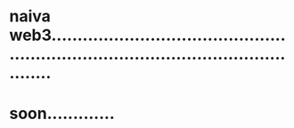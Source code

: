 # naiva web3..........................................................................................................
# soon.............
